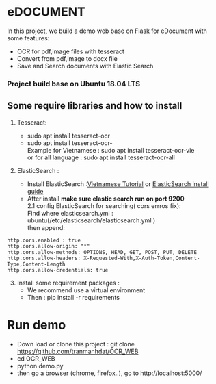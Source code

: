 # eDOCUMENT

In this project, we build a demo web base on Flask for eDocument with some features:  
- OCR for pdf,image files with tesseract
- Convert from pdf,image to docx file
- Save and Search documents with Elastic Search  

### Project build base on Ubuntu 18.04 LTS

## Some require libraries and how to install

1. Tesseract:  

    - sudo apt install tesseract-ocr 
    - sudo apt install tesseract-ocr-<language options>  
       Example for Vietnamese : sudo apt install tesseract-ocr-vie  
  or for all language : sudo apt install tesseract-ocr-all  
  
2. ElasticSearch :  
    - Install ElasticSearch :[Vietnamese Tutorial](https://stackjava.com/elasticsearch/huong-dan-cai-dat-elasticsearch-tren-ubuntu-16-04.html)
or [ElasticSearch install guide](https://www.elastic.co/guide/en/elasticsearch/reference/current/install-elasticsearch.html)  
    - After install <b>make sure elastic search run on port 9200</b>  
2.1 config ElasticSearch for searching( cors errros fix):  
Find where elasticsearch.yml : ubuntu(/etc/elasticsearch/elasticsearch.yml )  
then append:
```
http.cors.enabled : true
http.cors.allow-origin: "*"
http.cors.allow-methods: OPTIONS, HEAD, GET, POST, PUT, DELETE
http.cors.allow-headers: X-Requested-With,X-Auth-Token,Content-Type,Content-Length
http.cors.allow-credentials: true
```
3. Install some requirement packages :  
    - We recommend use a virtual environment  
    - Then : pip install -r requirements  
    
# Run demo
* Down load or clone this project : git clone https://github.com/tranmanhdat/OCR_WEB
* cd OCR_WEB
* python demo.py
* then go a browser (chrome, firefox..), go to http://localhost:5000/